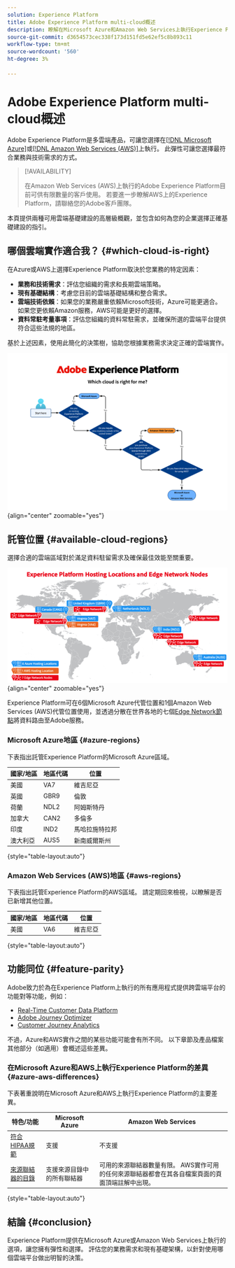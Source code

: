 ```yaml
---
solution: Experience Platform
title: Adobe Experience Platform multi-cloud概述
description: 瞭解在Microsoft Azure和Amazon Web Services上執行Experience Platform有何差異。
source-git-commit: d3654573cec338f173d151fd5e62ef5c8b893c11
workflow-type: tm+mt
source-wordcount: '560'
ht-degree: 3%

---
```



# Adobe Experience Platform multi-cloud概述

Adobe Experience Platform是多雲端產品，可讓您選擇在[[!DNL Microsoft Azure]](https://azure.microsoft.com/en-us)或[[!DNL Amazon Web Services (AWS)]](https://aws.amazon.com/)上執行。 此彈性可讓您選擇最符合業務與技術需求的方式。

>[!AVAILABILITY]
>
>在Amazon Web Services (AWS)上執行的Adobe Experience Platform目前可供有限數量的客戶使用。 若要進一步瞭解AWS上的Experience Platform，請聯絡您的Adobe客戶團隊。

本頁提供兩種可用雲端基礎建設的高層級概觀，並包含如何為您的企業選擇正確基礎建設的指引。

## 哪個雲端實作適合我？ {#which-cloud-is-right}

在Azure或AWS上選擇Experience Platform取決於您業務的特定因素：

* **業務和技術需求**：評估您組織的需求和長期雲端策略。
* **現有基礎結構**：考慮您目前的雲端基礎結構和整合需求。
* **雲端技術依賴**：如果您的業務嚴重依賴Microsoft技術，Azure可能更適合。 如果您更依賴Amazon服務，AWS可能是更好的選擇。
* **資料常駐考量事項**：評估您組織的資料常駐需求，並確保所選的雲端平台提供符合這些法規的地區。

基於上述因素，使用此簡化的決策樹，協助您根據業務需求決定正確的雲端實作。

![顯示託管位置之地理分佈的影像。](assets/multi-cloud/diagram-cloud.png){align="center" zoomable="yes"}

## 託管位置 {#available-cloud-regions}

選擇合適的雲端區域對於滿足資料駐留需求及確保最佳效能至關重要。

![顯示託管位置之地理分佈的影像。](assets/multi-cloud/hosting-locations-map.png){align="center" zoomable="yes"}

Experience Platform可在6個Microsoft Azure代管位置和1個Amazon Web Services (AWS)代管位置使用，並透過分散在世界各地的七個[Edge Network節點](../collection/home.md#edge)將資料路由至Adobe服務。

### Microsoft Azure地區 {#azure-regions}

下表指出託管Experience Platform的Microsoft Azure區域。

| 國家/地區 | 地區代碼 | 位置 |
|---------|-------------|----------|
| 美國 | VA7 | 維吉尼亞 |
| 英國 | GBR9 | 倫敦 |
| 荷蘭 | NDL2 | 阿姆斯特丹 |
| 加拿大 | CAN2 | 多倫多 |
| 印度 | IND2 | 馬哈拉施特拉邦 |
| 澳大利亞 | AUS5 | 新南威爾斯州 |

{style="table-layout:auto"}

### Amazon Web Services (AWS)地區 {#aws-regions}

下表指出託管Experience Platform的AWS區域。 請定期回來檢視，以瞭解是否已新增其他位置。

| 國家/地區 | 地區代碼 | 位置 |
|---------|-------------|----------|
| 美國 | VA6 | 維吉尼亞 |

{style="table-layout:auto"}

## 功能同位 {#feature-parity}

Adobe致力於為在Experience Platform上執行的所有應用程式提供跨雲端平台的功能對等功能，例如：

* [Real-Time Customer Data Platform](../rtcdp/home.md)
* [Adobe Journey Optimizer](https://experienceleague.adobe.com/zh-hant/docs/journey-optimizer/using/ajo-home)
* [Customer Journey Analytics](https://experienceleague.adobe.com/en/docs/analytics-platform/using/cja-landing)

不過，Azure和AWS實作之間的某些功能可能會有所不同。 以下章節及產品檔案其他部分（如適用）會概述這些差異。

### 在Microsoft Azure和AWS上執行Experience Platform的差異 {#azure-aws-differences}

下表著重說明在Microsoft Azure和AWS上執行Experience Platform的主要差異。

| 特色/功能 | Microsoft Azure | Amazon Web Services |
| --- | --- | --- |
| [符合HIPAA規範](https://www.adobe.com/trust/compliance/hipaa-ready.html) | 支援 | 不支援 |
| [來源聯結器的目錄](/help/sources/home.md) | 支援來源目錄中的所有聯結器 | 可用的來源聯結器數量有限。 AWS實作可用的任何來源聯結器都會在其各自檔案頁面的頁面頂端註解中出現。 |

{style="table-layout:auto"}

<!-- To be determined if we need to add this part about the AI Assistant 

| [Experience Platform AI Assistant](/help/ai-assistant/home.md) | Supported | Not supported |

-->

## 結論 {#conclusion}

Experience Platform提供在Microsoft Azure或Amazon Web Services上執行的選項，讓您擁有彈性和選擇。 評估您的業務需求和現有基礎架構，以針對使用哪個雲端平台做出明智的決策。

